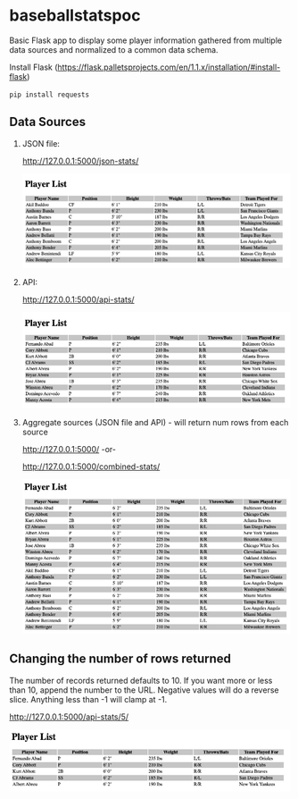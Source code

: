 # baseballstatspoc
Basic Flask app to display some player information gathered from multiple data sources and normalized to a common data schema.

Install Flask (https://flask.palletsprojects.com/en/1.1.x/installation/#install-flask)

`pip install requests`

## Data Sources
1. JSON file:

    http://127.0.0.1:5000/json-stats/
    
    ![json-stats](https://github.com/sdjaeb/baseballstatspoc/blob/main/screenshots/json-stats.png)

2. API:

    http://127.0.0.1:5000/api-stats/
    
    ![json-stats](https://github.com/sdjaeb/baseballstatspoc/blob/main/screenshots/api-stats.png)

3. Aggregate sources (JSON file and API) - will return num rows from each source
   
   http://127.0.0.1:5000/ -or-
   
   http://127.0.0.1:5000/combined-stats/
   
   ![json-stats](https://github.com/sdjaeb/baseballstatspoc/blob/main/screenshots/combined-stats.png)

## Changing the number of rows returned
The number of records returned defaults to 10. If you want more or less than 10, append the number to the URL.  Negative values will do a reverse slice. Anything less than -1 will clamp at -1.
    
http://127.0.0.1:5000/api-stats/5/

![json-stats](https://github.com/sdjaeb/baseballstatspoc/blob/main/screenshots/api-stats-5.png)
    

